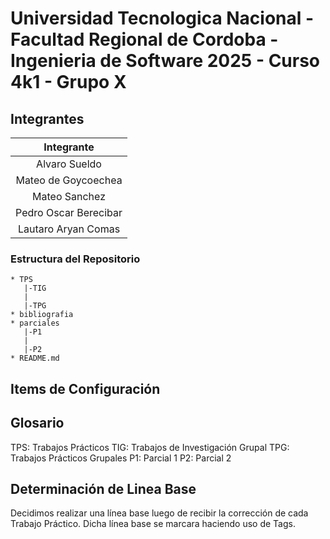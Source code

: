 # Universidad Tecnologica Nacional - Facultad Regional de Cordoba - Ingenieria de Software 2025 - Curso 4k1 - Grupo X

## Integrantes
| Integrante |
| :---: |
| Alvaro Sueldo |
| Mateo de Goycoechea |
| Mateo Sanchez |
| Pedro Oscar Berecibar |
| Lautaro Aryan Comas |

### Estructura del Repositorio
```
* TPS
   |-TIG
   |
   |-TPG
* bibliografia
* parciales
   |-P1
   |
   |-P2
* README.md
```

## Items de Configuración

## Glosario
TPS: Trabajos Prácticos
TIG: Trabajos de Investigación Grupal
TPG: Trabajos Prácticos Grupales
P1: Parcial 1
P2: Parcial 2

## Determinación de Linea Base
Decidimos realizar una línea base luego de recibir la corrección de cada Trabajo Práctico. Dicha línea base se marcara haciendo uso de Tags.
